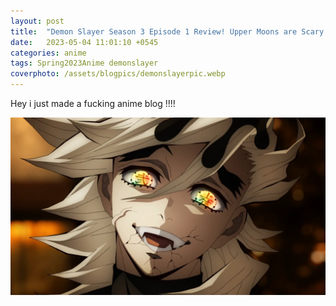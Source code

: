 ```yaml
---
layout: post
title:  "Demon Slayer Season 3 Episode 1 Review! Upper Moons are Scary."
date:   2023-05-04 11:01:10 +0545
categories: anime 
tags: Spring2023Anime demonslayer
coverphoto: /assets/blogpics/demonslayerpic.webp
---
```


Hey i just made a fucking anime blog !!!!

![My helpful screenshot](/assets/blogpics/demonslayerpic.webp)